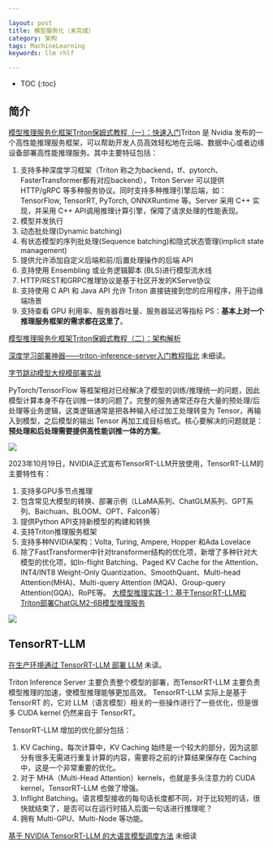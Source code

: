 ```yaml
---

layout: post
title: 模型服务化（未完成）
category: 架构
tags: MachineLearning
keywords: llm rhlf

---
```


<script>
  MathJax = {
    tex: {
      inlineMath: [['$', '$']], // 支持 $和$$ 作为行内公式分隔符
      displayMath: [['$$', '$$']], // 块级公式分隔符
    },
    svg: {
      fontCache: 'global'
    }
  };
</script>
<script async src="/public/js/mathjax/es5/tex-mml-chtml.js"></script>

* TOC
{:toc}

## 简介

[模型推理服务化框架Triton保姆式教程（一）：快速入门](https://mp.weixin.qq.com/s/YES9OO9NX6-HnzR-pvfFyQ)Triton 是 Nvidia 发布的一个高性能推理服务框架，可以帮助开发人员高效轻松地在云端、数据中心或者边缘设备部署高性能推理服务。其中主要特征包括：
1. 支持多种深度学习框架（Triton 称之为backend，tf、pytorch、FasterTransformer都有对应backend），Triton Server 可以提供 HTTP/gRPC 等多种服务协议。同时支持多种推理引擎后端，如：TensorFlow, TensorRT, PyTorch, ONNXRuntime 等。Server 采用 C++ 实现，并采用 C++ API调用推理计算引擎，保障了请求处理的性能表现。
3. 模型并发执行
4. 动态批处理(Dynamic batching)
5. 有状态模型的序列批处理(Sequence batching)和隐式状态管理(implicit state management)
6. 提供允许添加自定义后端和前/后置处理操作的后端 API
7. 支持使用 Ensembling 或业务逻辑脚本 (BLS)进行模型流水线
8. HTTP/REST和GRPC推理协议是基于社区开发的KServe协议
9. 支持使用 C API 和 Java API 允许 Triton 直接链接到您的应用程序，用于边缘端场景
10. 支持查看 GPU 利用率、服务器吞吐量、服务器延迟等指标
PS：**基本上对一个推理服务框架的需求都在这里了**。

[模型推理服务化框架Triton保姆式教程（二）：架构解析](https://mp.weixin.qq.com/s/ioAx1tAwmCwnVfsATm2qXQ)

[深度学习部署神器——triton-inference-server入门教程指北](https://mp.weixin.qq.com/s/BuVEuZUIvSCuxHQdmR6QUg) 未细读。

[字节跳动模型大规模部署实战](https://mp.weixin.qq.com/s/Aya7V8yomSDqLHA2n1zwbQ)

PyTorch/TensorFlow 等框架相对已经解决了模型的训练/推理统一的问题，因此模型计算本身不存在训推一体的问题了。完整的服务通常还存在大量的预处理/后处理等业务逻辑，这类逻辑通常是把各种输入经过加工处理转变为 Tensor，再输入到模型，之后模型的输出 Tensor 再加工成目标格式。核心要解决的问题就是：**预处理和后处理需要提供高性能训推一体的方案**。

![](/public/upload/machine/pre_after_process.jpg)


2023年10月19日，NVIDIA正式宣布TensorRT-LLM开放使用，TensorRT-LLM的主要特性有：
1. 支持多GPU多节点推理
2. 包含常见大模型的转换、部署示例（LLaMA系列、ChatGLM系列、GPT系列、Baichuan、BLOOM、OPT、Falcon等）
3. 提供Python API支持新模型的构建和转换
4. 支持Triton推理服务框架
5. 支持多种NVIDIA架构：Volta, Turing, Ampere, Hopper 和Ada Lovelace
6. 除了FastTransformer中针对transformer结构的优化项，新增了多种针对大模型的优化项，如In-flight Batching、Paged KV Cache for the Attention、INT4/INT8 Weight-Only Quantization、SmoothQuant、Multi-head Attention(MHA)、Multi-query Attention (MQA)、Group-query Attention(GQA)、RoPE等。
[大模型推理实践-1：基于TensorRT-LLM和Triton部署ChatGLM2-6B模型推理服务](https://zhuanlan.zhihu.com/p/663338695)

![](/public/upload/machine/triton_overview.jpg)

##  TensorRT-LLM 

[在生产环境通过 TensorRT-LLM 部署 LLM](https://mp.weixin.qq.com/s/WCXI9U6VzgBPtyfZTE1zZQ) 未读。

Triton Inference Server 主要负责整个模型的部署，而TensorRT-LLM 主要负责模型推理的加速，使模型推理能够更加高效。 TensorRT-LLM 实际上是基于 TensorRT 的，它对 LLM（语言模型）相关的一些操作进行了一些优化，但是很多 CUDA kernel 仍然来自于 TensorRT。

TensorRT-LLM 增加的优化部分包括：
1. KV Caching，每次计算中，KV Caching 始终是一个较大的部分，因为这部分有很多无需进行重复计算的内容，需要将之前的计算结果保存在 Caching 中，这是一个非常重要的优化。
2. 对于 MHA（Multi-Head Attention）kernels，也就是多头注意力的 CUDA kernel，TensorRT-LLM 也做了增强。
3. Inflight Batching。语言模型接收的每句话长度都不同，对于比较短的话，很快就结束了，是否可以在运行时插入后面一句话进行推理呢？
4. 拥有 Multi-GPU、Multi-Node 等功能。

[基于 NVIDIA TensorRT-LLM 的大语言模型调度方法](https://mp.weixin.qq.com/s/nDSYDsmAtozmHNzLsx4KzQ) 未细读